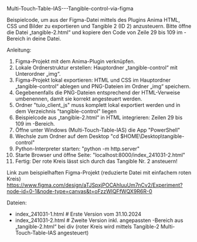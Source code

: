 Multi-Touch-Table-IAS---Tangible-control-via-figma

Beispielcode, um aus der Figma-Datei mittels des Plugins Anima HTML, CSS und Bilder zu exportieren und Tangible 2 (ID 2) anzusteuern. Bitte öffne die Datei „tangible-2.html“ und kopiere den Code von Zeile 29 bis 109 im <body>-Bereich in deine Datei.

Anleitung:

1. Figma-Projekt mit dem Anima-Plugin verknüpfen.
2. Lokale Ordnerstruktur erstellen: Hauptordner „tangible-control“ mit Unterordner „img“.
3. Figma-Projekt lokal exportieren: HTML und CSS im Hauptordner „tangible-control“ ablegen und PNG-Dateien im Ordner „img“ speichern.
4. Gegebenenfalls die PNG-Dateien entsprechend der HTML-Verweise umbenennen, damit sie korrekt angesteuert werden.
5. Ordner "tuio_client_js" muss komplett lokal exportiert werden und in dem Verzeichnis "tangible-control" liegen
6. Beispielcode aus „tangible-2.html“ in HTML integrieren: Zeilen 29 bis 109 im <body>-Bereich.
7. Öffne unter Windows (Multi-Touch-Table-IAS) die App "PowerShell"
8. Wechsle zum Ordner auf dem Desktop "cd $HOME\Desktop\tangible-control"
9. Python-Interpreter starten: "python -m http.server"
10. Starte Browser und öffne Seite: "localhost:8000/index_241031-2.html"
11. Fertig: Der rote Kreis lässt sich durch das Tangible Nr. 2 ansteuern!

Link zum beispielhaften Figma-Projekt (reduzierte Datei mit einfachem roten Kreis)
https://www.figma.com/design/aTJSpxjPOCAhIuuUm7nCv2/Experiment?node-id=0-1&node-type=canvas&t=oFzzWlQFfWQX9R6R-0

Dateien:
- index_241031-1.html    # Erste Version vom 31.10.2024
- index_241031-2.html    # Zweite Version inkl. angepassten <body>-Bereich aus „tangible-2.html“ bei div (roter Kreis wird mittels Tangible-2 Multi-Touch-Table-IAS angesteuert)
